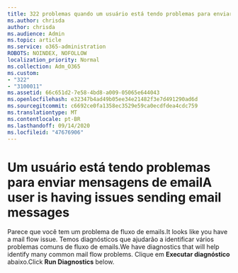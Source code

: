 ```yaml
---
title: 322 problemas quando um usuário está tendo problemas para enviar
ms.author: chrisda
author: chrisda
ms.audience: Admin
ms.topic: article
ms.service: o365-administration
ROBOTS: NOINDEX, NOFOLLOW
localization_priority: Normal
ms.collection: Adm_O365
ms.custom:
- "322"
- "3100011"
ms.assetid: 66c651d2-7e58-4bd8-a009-05065e644043
ms.openlocfilehash: e32347b4ad49b05ee34e21482f3e7d491290ad6d
ms.sourcegitcommit: c6692ce0fa1358ec3529e59ca0ecdfdea4cdc759
ms.translationtype: MT
ms.contentlocale: pt-BR
ms.lasthandoff: 09/14/2020
ms.locfileid: "47676906"
---
```

# <a name="a-user-is-having-issues-sending-email-messages"></a><span data-ttu-id="394b9-102">Um usuário está tendo problemas para enviar mensagens de email</span><span class="sxs-lookup"><span data-stu-id="394b9-102">A user is having issues sending email messages</span></span>

<span data-ttu-id="394b9-103">Parece que você tem um problema de fluxo de emails.</span><span class="sxs-lookup"><span data-stu-id="394b9-103">It looks like you have a mail flow issue.</span></span> <span data-ttu-id="394b9-104">Temos diagnósticos que ajudarão a identificar vários problemas comuns de fluxo de emails.</span><span class="sxs-lookup"><span data-stu-id="394b9-104">We have diagnostics that will help identify many common mail flow problems.</span></span> <span data-ttu-id="394b9-105">Clique em **Executar diagnóstico** abaixo.</span><span class="sxs-lookup"><span data-stu-id="394b9-105">Click **Run Diagnostics** below.</span></span>
